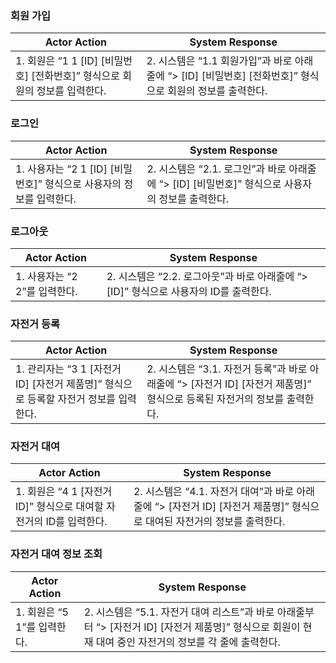 ### 회원 가입

| **Actor Action** | **System Response** |
| --- | --- |
| 1. 회원은 “1 1 [ID] [비밀번호] [전화번호]” 형식으로 회원의 정보를 입력한다. | 2. 시스템은 “1.1 회원가입”과 바로 아래줄에 “> [ID] [비밀번호] [전화번호]” 형식으로 회원의 정보를 출력한다. |

### 로그인

| **Actor Action** | **System Response** |
| --- | --- |
| 1. 사용자는 “2 1 [ID] [비밀번호]” 형식으로 사용자의 정보를 입력한다. | 2. 시스템은 “2.1. 로그인”과 바로 아래줄에 “> [ID] [비밀번호]” 형식으로 사용자의 정보를 출력한다. |

### 로그아웃

| **Actor Action** | **System Response** |
| --- | --- |
| 1. 사용자는 “2 2”를 입력한다. | 2. 시스템은 “2.2. 로그아웃”과 바로 아래줄에 “> [ID]” 형식으로 사용자의 ID를 출력한다. |

### 자전거 등록

| **Actor Action** | **System Response** |
| --- | --- |
| 1. 관리자는 “3 1 [자전거 ID] [자전거 제품명]” 형식으로 등록할 자전거 정보를 입력한다. | 2. 시스템은 “3.1. 자전거 등록”과 바로 아래줄에 “> [자전거 ID] [자전거 제품명]” 형식으로 등록된 자전거의 정보를 출력한다. |

### 자전거 대여

| **Actor Action** | **System Response** |
| --- | --- |
| 1. 회원은 “4 1 [자전거 ID]” 형식으로 대여할 자전거의 ID를 입력한다. | 2. 시스템은 “4.1. 자전거 대여”과 바로 아래줄에 “> [자전거 ID] [자전거 제품명]” 형식으로 대여된 자전거의 정보를 출력한다. |

### 자전거 대여 정보 조회

| **Actor Action** | **System Response** |
| --- | --- |
| 1. 회원은 “5 1”를 입력한다. | 2. 시스템은 “5.1. 자전거 대여 리스트”과 바로 아래줄부터 “> [자전거 ID] [자전거 제품명]” 형식으로 회원이 현재 대여 중인 자전거의 정보를 각 줄에 출력한다. |